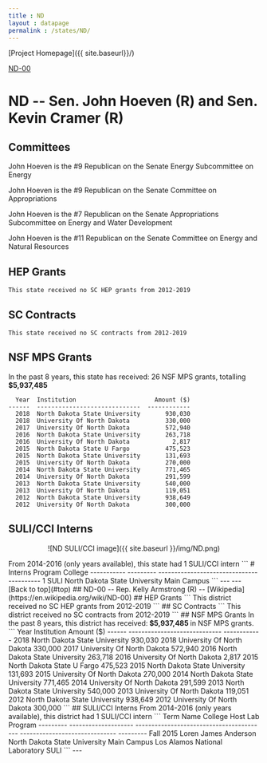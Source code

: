 ```yaml
---
title : ND
layout : datapage
permalink : /states/ND/
---
```

<a name="top"></a>
[Project Homepage]({{ site.baseurl}}/)


[ND-00](#ND-00)  

# ND -- Sen. John Hoeven (R) and  Sen. Kevin Cramer (R)
## Committees
John Hoeven is the #9 Republican on the Senate Energy Subcommittee on Energy 

John Hoeven is the #9 Republican on the Senate Committee on Appropriations 

John Hoeven is the #7 Republican on the Senate Appropriations Subcommittee on Energy and Water Development 

John Hoeven is the #11 Republican on the Senate Committee on Energy and Natural Resources 

## HEP Grants
```
This state received no SC HEP grants from 2012-2019
```
## SC Contracts
```
This state received no SC contracts from 2012-2019
```
## NSF MPS Grants
In the past 8 years, this state has received:
26 NSF MPS grants, totalling <b> $5,937,485</b>
```
  Year  Institution                      Amount ($)
------  -----------------------------  ------------
  2018  North Dakota State University       930,030
  2018  University Of North Dakota          330,000
  2017  University Of North Dakota          572,940
  2016  North Dakota State University       263,718
  2016  University Of North Dakota            2,817
  2015  North Dakota State U Fargo          475,523
  2015  North Dakota State University       131,693
  2015  University Of North Dakota          270,000
  2014  North Dakota State University       771,465
  2014  University Of North Dakota          291,599
  2013  North Dakota State University       540,000
  2013  University Of North Dakota          119,051
  2012  North Dakota State University       938,649
  2012  University Of North Dakota          300,000
```
## SULI/CCI Interns
<p align="center">
![ND SULI/CCI image]({{ site.baseurl }}/img/ND.png)
</p>
From 2014-2016 (only years available), this state had 1 SULI/CCI intern
```
  # Interns  Program    College
-----------  ---------  -----------------------------------------
          1  SULI       North Dakota State University Main Campus
```
---
---
<a name="ND-00"></a>
[Back to top](#top)
## ND-00 -- Rep. Kelly Armstrong (R) -- [Wikipedia](https://en.wikipedia.org/wiki/ND-00)
## HEP Grants
```
This district received no SC HEP grants from 2012-2019
```
## SC Contracts
```
This district received no SC contracts from 2012-2019
```
## NSF MPS Grants
In the past 8 years, this district has received:<b> $5,937,485 </b>in NSF MPS grants.
```
  Year  Institution                      Amount ($)
------  -----------------------------  ------------
  2018  North Dakota State University       930,030
  2018  University Of North Dakota          330,000
  2017  University Of North Dakota          572,940
  2016  North Dakota State University       263,718
  2016  University Of North Dakota            2,817
  2015  North Dakota State U Fargo          475,523
  2015  North Dakota State University       131,693
  2015  University Of North Dakota          270,000
  2014  North Dakota State University       771,465
  2014  University Of North Dakota          291,599
  2013  North Dakota State University       540,000
  2013  University Of North Dakota          119,051
  2012  North Dakota State University       938,649
  2012  University Of North Dakota          300,000
```
## SULI/CCI Interns
From 2014-2016 (only years available), this district had 1 SULI/CCI intern
```
Term       Name                  College                                    Host Lab                        Program
---------  --------------------  -----------------------------------------  ------------------------------  ---------
Fall 2015  Loren James Anderson  North Dakota State University Main Campus  Los Alamos National Laboratory  SULI
```
---
